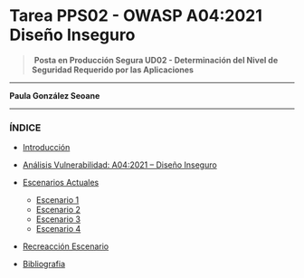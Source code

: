  
  


# Tarea PPS02 - OWASP A04:2021 Diseño Inseguro  
  
       

   




> ​	**Posta en Producción Segura UD02 - Determinación del Nivel de Seguridad Requerido por las Aplicaciones**  
  
    
      

  
    
 


------

**Paula González Seoane**

------  




  


















### ÍNDICE

- [Introducción](/Documentos/Introducción.md)

- [Análisis Vulnerabilidad: A04:2021 – Diseño Inseguro](/Documentos/Análisis.md)
- [Escenarios Actuales](/Documentos/EscenariosActuales.md)
  - [Escenario 1](/Documentos/EscenariosActuales.md/#escenario-1)
  - [Escenario 2](/Documentos/EscenariosActuales.md/#escenario-2)
  - [Escenario 3](/Documentos/EscenariosActuales.md/#escenario-3)
  - [Escenario 4](/Documentos/EscenariosActuales.md/#escenario-4)
- [Recreacción Escenario](/Documentos/RecreacciónEscenario.md)

- [Bibliografia](/Documentos/Bibliografía.md)



